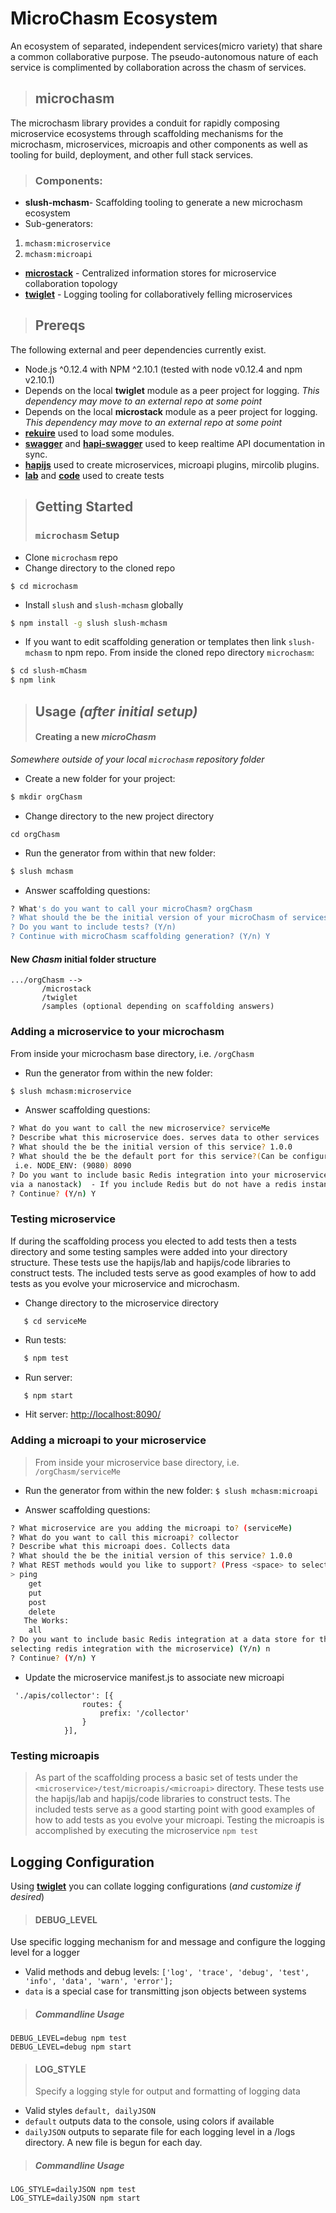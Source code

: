 MicroChasm Ecosystem
=============================================================================
An ecosystem of separated, independent services(micro variety) that share a common collaborative purpose. The pseudo-autonomous nature of each service is complimented by collaboration across the chasm of services. 

>## microchasm
 The microchasm library provides a conduit for rapidly composing microservice ecosystems through scaffolding mechanisms for the microchasm, microservices, microapis and other components as well as tooling for build, deployment, and other full stack services.

 >### Components:
 + **slush-mchasm**- Scaffolding tooling to generate a new microchasm ecosystem
 + Sub-generators:
  1. `mchasm:microservice`
  2. `mchasm:microapi`
 + **[microstack](./slush-mChasm/templates/microstack/README.md)** - Centralized information stores for microservice collaboration topology
 + **[twiglet](./slush-mChasm/templates/twiglet/README.md)** - Logging tooling for collaboratively felling microservices 

>## Prereqs
 The following external and peer dependencies currently exist.

 + Node.js ^0.12.4 with NPM ^2.10.1 (tested with node v0.12.4 and npm v2.10.1)
 + Depends on the local **twiglet** module as a peer project for logging. _This dependency may move to an external repo at some point_
 +  Depends on the local **microstack** module as a peer project for logging. _This dependency may move to an external repo at some point_
 + **[rekuire](https://github.com/nadav-dav/rekuire)** used to load some modules.
 + **[swagger](http://swagger.io)** and **[hapi-swagger](https://github.com/glennjones/hapi-swagger)** used to keep realtime API documentation in sync.
 + **[hapijs](http://hapijs.com/)** used to create microservices, microapi plugins, mircolib plugins.
 + **[lab](https://github.com/hapijs/lab)** and **[code](https://github.com/hapijs/code)** used to create tests  


>## Getting Started
 >### `microchasm` Setup
 + Clone `microchasm` repo
 + Change directory to the cloned repo
 ```
$ cd microchasm
 ```
 + Install `slush` and `slush-mchasm` globally
```bash
$ npm install -g slush slush-mchasm
```
 + If you want to edit scaffolding generation or templates then link `slush-mchasm` to npm repo. From inside the cloned repo directory `microchasm`:
```bash
$ cd slush-mChasm
$ npm link
```

 >## Usage _(after initial setup)_
  >#### Creating a new _microChasm_
_Somewhere outside of your local `microchasm` repository folder_
 + Create a new folder for your project:
```bash
$ mkdir orgChasm
```
 + Change directory to the new project directory
```
cd orgChasm
```
 + Run the generator from within that new folder:
```bash
$ slush mchasm
```
 + Answer scaffolding questions:
```bash
? What's do you want to call your microChasm? orgChasm
? What should the be the initial version of your microChasm of services? 0.1.0
? Do you want to include tests? (Y/n) 
? Continue with microChasm scaffolding generation? (Y/n) Y
```
#### New _Chasm_ initial folder structure
  ``` 
.../orgChasm -->
         /microstack
         /twiglet
         /samples (optional depending on scaffolding answers)
```

###  Adding a microservice to your microchasm
From inside your microchasm base directory, i.e. `/orgChasm`
 + Run the generator from within the new folder:
```bash
$ slush mchasm:microservice
```
 + Answer scaffolding questions:
```bash
? What do you want to call the new microservice? serviceMe
? Describe what this microservice does. serves data to other services
? What should the be the initial version of this service? 1.0.0
? What should the be the default port for this service?(Can be configured in config/overrides per environment,
 i.e. NODE_ENV: (9080) 8090
? Do you want to include basic Redis integration into your microservice? (Recommended to add Redis configuration 
via a nanostack)  - If you include Redis but do not have a redis instance up and running the tests will fail. By default it expects a redis instance to be running on 192.168.59.103 prot 6379 (boot2docker ip and port)
? Continue? (Y/n) Y
```
### Testing microservice
If during the scaffolding process you elected to add tests then a tests directory and some testing samples were added 
into your directory structure. These tests use the hapijs/lab and hapijs/code libraries to construct tests. The included
tests serve as good examples of how to add tests as you evolve your microservice and microchasm.
+ Change directory to the microservice directory
```
   $ cd serviceMe
 ```
+ Run tests:
```bash
   $ npm test
```
+ Run server:
```bash
   $ npm start
```
+ Hit server: [http://localhost:8090/](http://localhost:8090/)

###  Adding a microapi to your microservice
>From inside your microservice base directory, i.e. `/orgChasm/serviceMe`

+ Run the generator from within the new folder: 
 ```$ slush mchasm:microapi ```

+ Answer scaffolding questions:
 ```bash
? What microservice are you adding the microapi to? (serviceMe)
? What do you want to call this microapi? collector
? Describe what this microapi does. Collects data
? What should the be the initial version of this service? 1.0.0
? What REST methods would you like to support? (Press <space> to select)
 > ping
     get
     put
     post
     delete
    The Works:
     all
? Do you want to include basic Redis integration at a data store for this microapi? (Requires previously 
selecting redis integration with the microservice) (Y/n) n 
? Continue? (Y/n) Y
```
+ Update the microservice manifest.js to associate new microapi
```            
 './apis/collector': [{
                routes: {
                    prefix: '/collector'
                }
            }],
 ```       
### Testing microapis
>As part of the scaffolding process a basic set of tests under the `<microservice>/test/microapis/<microapi>` directory. 
These tests use the hapijs/lab and hapijs/code libraries to construct tests. The included tests serve as a good starting
 point with good examples of how to add tests as you evolve your microapi. Testing the microapis is accomplished by executing the microservice `npm test`

## Logging Configuration 
Using **[twiglet](./twiglet/README.md)** you can collate logging configurations (_and customize if desired_)
>#### DEBUG_LEVEL
Use specific logging mechanism for and message and configure the logging level for a logger  
+ Valid methods and debug levels:
 ` ['log', 'trace', 'debug', 'test', 'info', 'data', 'warn', 'error']; `
+ `data` is a special case for transmitting json objects between systems

>##### Commandline Usage
 ```
DEBUG_LEVEL=debug npm test
DEBUG_LEVEL=debug npm start
```
>#### LOG_STYLE 
> Specify a logging style for output and formatting of logging data

+ Valid styles `default, dailyJSON`
+ `default` outputs data to the console, using colors if available
+ `dailyJSON` outputs to separate file for each logging level in a /logs directory. A new file is begun for each day.

 > ##### Commandline Usage
 ```
LOG_STYLE=dailyJSON npm test
LOG_STYLE=dailyJSON npm start 
```
